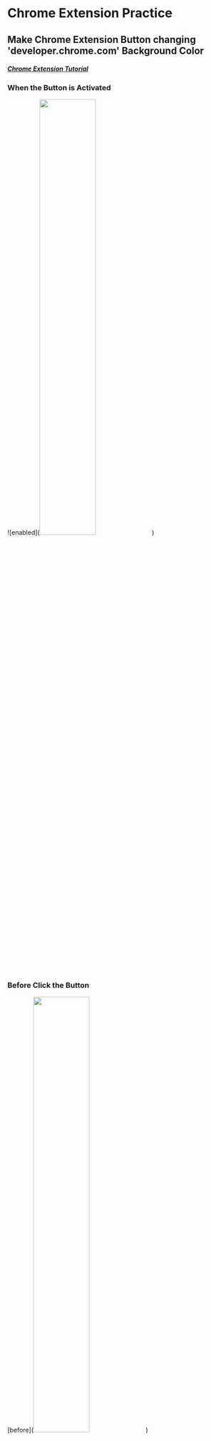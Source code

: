 Chrome Extension Practice 
================================================================================
 Make Chrome Extension Button changing 'developer.chrome.com' Background Color
--------------------------------------------------------------------------------
##### [Chrome Extension Tutorial]( https://developer.chrome.com/extensions/getstarted )

### When the Button is Activated
![enabled](<image src="https://user-images.githubusercontent.com/21987690/90772142-34fa2c00-e32f-11ea-9fc0-a4b1efcf5c0e.JPG" width="50%" height="50%"></image>)
### Before Click the Button
[before](<image src="https://user-images.githubusercontent.com/21987690/90772155-39bee000-e32f-11ea-8fec-b7e14a2fd574.JPG" width="50%" height="50%"></image>)
### When Button is Clicked
![clicked](<image src="https://user-images.githubusercontent.com/21987690/90772171-3deafd80-e32f-11ea-9353-c9f1b834a1c6.JPG" width="50%" height="50%"></image>)
### Option(Other Colors)
![option](<image src="https://user-images.githubusercontent.com/21987690/90772181-42171b00-e32f-11ea-995e-addae2b391d5.JPG" width="50%" height="50%"></image>)
